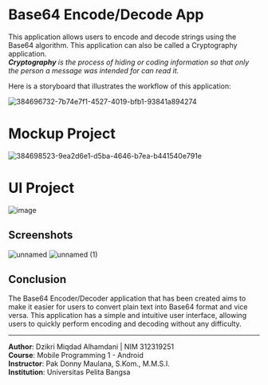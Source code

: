 # **Base64 Encode/Decode App**

This application allows users to encode and decode strings using the Base64 algorithm. This application can also be called a Cryptography application.<br>
_**Cryptography** is the process of hiding or coding information so that only the person a message was intended for can read it._

Here is a storyboard that illustrates the workflow of this application:

![384696732-7b74e7f1-4527-4019-bfb1-93841a894274](https://github.com/user-attachments/assets/26ec5751-3c6c-4cb6-a69e-27442b15b1be)


# **Mockup Project**
![384698523-9ea2d6e1-d5ba-4646-b7ea-b441540e791e](https://github.com/user-attachments/assets/1677f34a-532f-49ae-b735-0ec09678fddf)


# **UI Project**

![image](https://github.com/user-attachments/assets/fb0bb15f-e7e3-4afc-a0bb-0123c2ef7203)

## Screenshots

![unnamed](https://github.com/user-attachments/assets/60bdb263-eb7d-4810-a8a0-166a4adf0ea8) ![unnamed (1)](https://github.com/user-attachments/assets/7b2e41ce-85c0-46f4-87e0-9adc380c722c)


## Conclusion

The Base64 Encoder/Decoder application that has been created aims to make it easier for users to convert plain text into Base64 format and vice versa. This application has a simple and intuitive user interface, allowing users to quickly perform encoding and decoding without any difficulty.

<hr>
<p dir="auto"><strong>Author</strong>: Dzikri Miqdad Alhamdani | NIM 312319251<br>
<strong>Course</strong>: Mobile Programming 1 - Android<br>
<strong>Instructor</strong>: Pak Donny Maulana, S.Kom., M.M.S.I.<br>
<strong>Institution</strong>: Universitas Pelita Bangsa</p>
